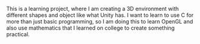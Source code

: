 This is a learning project, where I am creating a 3D environment with different shapes and object like what Unity has. I want to learn to use C for more than just basic
programming, so I am doing this to learn OpenGL and also use mathematics that I learned on college to create something practical.
